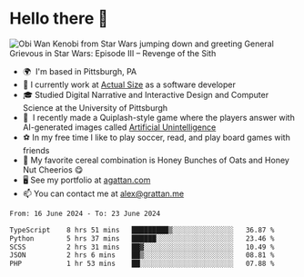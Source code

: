<!--
**GameDog9988/GameDog9988** is a ✨ _special_ ✨ repository because its `README.md` (this file) appears on your GitHub profile.

Here are some ideas to get you started:

- 🔭 I’m currently working on ...
- 🌱 I’m currently learning ...
- 👯 I’m looking to collaborate on ...
- 🤔 I’m looking for help with ...
- 💬 Ask me about ...
- 📫 How to reach me: ...
- 😄 Pronouns: ...
- ⚡ Fun fact: ...
-->



Hello there 👋
==================================

![Obi Wan Kenobi from Star Wars jumping down and greeting General Grievous in Star Wars: Episode III – Revenge of the Sith](https://github.com/agrattan0820/agrattan0820/assets/51346343/689e56eb-29be-46a5-a079-28ea727b5f7e)


- 🌍  I'm based in Pittsburgh, PA
- 🔭  I currently work at [Actual Size](https://actualsize.com/) as a software developer
- 🎓  Studied Digital Narrative and Interactive Design and Computer Science at the University of Pittsburgh
- 👾  I recently made a Quiplash-style game where the players answer with AI-generated images called [Artificial Unintelligence](https://github.com/agrattan0820/artificial-unintelligence)
- ⚽  In my free time I like to play soccer, read, and play board games with friends
- 🥣  My favorite cereal combination is Honey Bunches of Oats and Honey Nut Cheerios 😋
- 🖥️  See my portfolio at [agattan.com](http://agrattan.com/)
- 📫  You can contact me at [alex@grattan.me](mailto:alex@grattan.me)

<!--START_SECTION:waka-->

```txt
From: 16 June 2024 - To: 23 June 2024

TypeScript    8 hrs 51 mins   █████████▒░░░░░░░░░░░░░░░   36.87 %
Python        5 hrs 37 mins   ██████░░░░░░░░░░░░░░░░░░░   23.46 %
SCSS          2 hrs 31 mins   ██▓░░░░░░░░░░░░░░░░░░░░░░   10.49 %
JSON          2 hrs 6 mins    ██▒░░░░░░░░░░░░░░░░░░░░░░   08.81 %
PHP           1 hr 53 mins    ██░░░░░░░░░░░░░░░░░░░░░░░   07.88 %
```

<!--END_SECTION:waka-->

